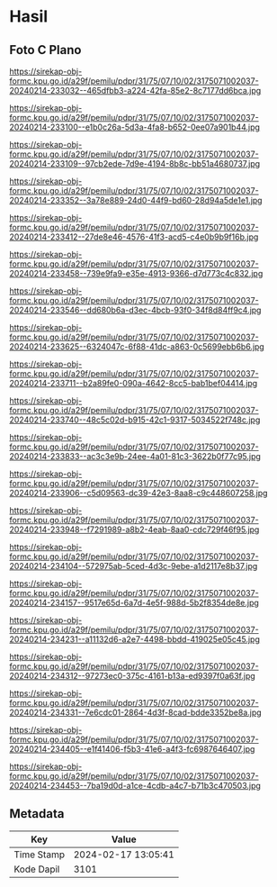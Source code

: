 # Hasil

## Foto C Plano

https://sirekap-obj-formc.kpu.go.id/a29f/pemilu/pdpr/31/75/07/10/02/3175071002037-20240214-233032--465dfbb3-a224-42fa-85e2-8c7177dd6bca.jpg

https://sirekap-obj-formc.kpu.go.id/a29f/pemilu/pdpr/31/75/07/10/02/3175071002037-20240214-233100--e1b0c26a-5d3a-4fa8-b652-0ee07a901b44.jpg

https://sirekap-obj-formc.kpu.go.id/a29f/pemilu/pdpr/31/75/07/10/02/3175071002037-20240214-233109--97cb2ede-7d9e-4194-8b8c-bb51a4680737.jpg

https://sirekap-obj-formc.kpu.go.id/a29f/pemilu/pdpr/31/75/07/10/02/3175071002037-20240214-233352--3a78e889-24d0-44f9-bd60-28d94a5de1e1.jpg

https://sirekap-obj-formc.kpu.go.id/a29f/pemilu/pdpr/31/75/07/10/02/3175071002037-20240214-233412--27de8e46-4576-41f3-acd5-c4e0b9b9f16b.jpg

https://sirekap-obj-formc.kpu.go.id/a29f/pemilu/pdpr/31/75/07/10/02/3175071002037-20240214-233458--739e9fa9-e35e-4913-9366-d7d773c4c832.jpg

https://sirekap-obj-formc.kpu.go.id/a29f/pemilu/pdpr/31/75/07/10/02/3175071002037-20240214-233546--dd680b6a-d3ec-4bcb-93f0-34f8d84ff9c4.jpg

https://sirekap-obj-formc.kpu.go.id/a29f/pemilu/pdpr/31/75/07/10/02/3175071002037-20240214-233625--6324047c-6f88-41dc-a863-0c5699ebb6b6.jpg

https://sirekap-obj-formc.kpu.go.id/a29f/pemilu/pdpr/31/75/07/10/02/3175071002037-20240214-233711--b2a89fe0-090a-4642-8cc5-bab1bef04414.jpg

https://sirekap-obj-formc.kpu.go.id/a29f/pemilu/pdpr/31/75/07/10/02/3175071002037-20240214-233740--48c5c02d-b915-42c1-9317-5034522f748c.jpg

https://sirekap-obj-formc.kpu.go.id/a29f/pemilu/pdpr/31/75/07/10/02/3175071002037-20240214-233833--ac3c3e9b-24ee-4a01-81c3-3622b0f77c95.jpg

https://sirekap-obj-formc.kpu.go.id/a29f/pemilu/pdpr/31/75/07/10/02/3175071002037-20240214-233906--c5d09563-dc39-42e3-8aa8-c9c448607258.jpg

https://sirekap-obj-formc.kpu.go.id/a29f/pemilu/pdpr/31/75/07/10/02/3175071002037-20240214-233948--f7291989-a8b2-4eab-8aa0-cdc729f46f95.jpg

https://sirekap-obj-formc.kpu.go.id/a29f/pemilu/pdpr/31/75/07/10/02/3175071002037-20240214-234104--572975ab-5ced-4d3c-9ebe-a1d2117e8b37.jpg

https://sirekap-obj-formc.kpu.go.id/a29f/pemilu/pdpr/31/75/07/10/02/3175071002037-20240214-234157--9517e65d-6a7d-4e5f-988d-5b2f8354de8e.jpg

https://sirekap-obj-formc.kpu.go.id/a29f/pemilu/pdpr/31/75/07/10/02/3175071002037-20240214-234231--a11132d6-a2e7-4498-bbdd-419025e05c45.jpg

https://sirekap-obj-formc.kpu.go.id/a29f/pemilu/pdpr/31/75/07/10/02/3175071002037-20240214-234312--97273ec0-375c-4161-b13a-ed9397f0a63f.jpg

https://sirekap-obj-formc.kpu.go.id/a29f/pemilu/pdpr/31/75/07/10/02/3175071002037-20240214-234331--7e6cdc01-2864-4d3f-8cad-bdde3352be8a.jpg

https://sirekap-obj-formc.kpu.go.id/a29f/pemilu/pdpr/31/75/07/10/02/3175071002037-20240214-234405--e1f41406-f5b3-41e6-a4f3-fc6987646407.jpg

https://sirekap-obj-formc.kpu.go.id/a29f/pemilu/pdpr/31/75/07/10/02/3175071002037-20240214-234453--7ba19d0d-a1ce-4cdb-a4c7-b71b3c470503.jpg


## Metadata

| Key        | Value               |
| ---------- | ------------------- |
| Time Stamp | 2024-02-17 13:05:41 |
| Kode Dapil | 3101                |



